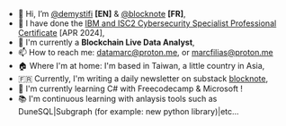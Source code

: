 - 👋 Hi, I’m [@demystifi](https://substack.com/@demystifi/) **[EN]** & [@blocknote](https://blocknote.substack.com/) **[FR]**,
- 👀 I have done the [IBM and ISC2 Cybersecurity Specialist Professional Certificate](https://www.coursera.org/professional-certificates/ibm-isc2-cybersecurity-specialist) [APR 2024],
- 🔭 I'm currently a **Blockchain Live Data Analyst**,
- 📫 How to reach me: datamarc@proton.me, or marcfilias@proton.me
- 🏠 Where I'm at home: I'm based in Taiwan, a little country in Asia,
- 🇫🇷 Currently, I'm writing a daily newsletter on substack [blocknote](https://blocknote.substack.com/),
- 🌱 I'm currently learning C# with Freecodecamp & Microsoft !
- 📚 I'm continuous learning with anlaysis tools such as DuneSQL|Subgraph (for example: new python library)|etc...

  
<!---
MLiserb/MLiserb is a ✨ special ✨ repository because its `README.md` (this file) appears on your GitHub profile.
You can click the Preview link to take a look at your changes.
--->
